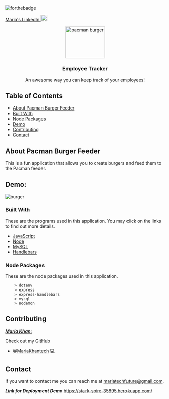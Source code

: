 
![forthebadge](https://forthebadge.com/images/badges/made-with-javascript.svg)

<!--linkedin logo-->
<a class="LI-simple-link" href='https://www.linkedin.com/in/maria-khan-9202471a3?trk=profile-badge'>Maria's LinkedIn <img src="https://edent.github.io/SuperTinyIcons/images/svg/linkedin.svg" alt="linkedin logo." width="20" height="20"> </a></div>


<!-- image for team tracker-->
  <p align="center">
  <a href="#">
    <img src="https://images-wixmp-ed30a86b8c4ca887773594c2.wixmp.com/f/357d7355-2ae2-46a4-a689-c7b84061c7a9/dcpiyby-d4a1334d-7198-4f8d-bb63-f49d42935fe8.png?token=eyJ0eXAiOiJKV1QiLCJhbGciOiJIUzI1NiJ9.eyJzdWIiOiJ1cm46YXBwOiIsImlzcyI6InVybjphcHA6Iiwib2JqIjpbW3sicGF0aCI6IlwvZlwvMzU3ZDczNTUtMmFlMi00NmE0LWE2ODktYzdiODQwNjFjN2E5XC9kY3BpeWJ5LWQ0YTEzMzRkLTcxOTgtNGY4ZC1iYjYzLWY0OWQ0MjkzNWZlOC5wbmcifV1dLCJhdWQiOlsidXJuOnNlcnZpY2U6ZmlsZS5kb3dubG9hZCJdfQ.gDvez5mVL0eMPAGRqKyDgILkAj3jRJt0x-uCEMR7HuI" alt="pacman burger" width="125" height="100">
  </a>

  <h3 align="center">Employee Tracker</h3>

  <p align="center">
    An awesome way you can keep track of your employees!
</p>




<!-- TABLE OF CONTENTS -->
## Table of Contents

* [About Pacman Burger Feeder](#About-Pacman-Burger-Feeder)
* [Built With](#built-with)
* [Node Packages](#Node-Packages)
* [Demo](#Demo)
* [Contributing](#contributing)
* [Contact](#contact)


## About Pacman Burger Feeder
This is a fun application that allows you to create burgers and feed them to the Pacman feeder.

## Demo: 
![burger](https://user-images.githubusercontent.com/61640527/85962554-52d69080-b97f-11ea-9eb7-a9c626fa85d8.gif)

### Built With
These are the programs used in this application. You may click on the links to find out more details. 

* [JavaScript](https://www.javascript.com/)
* [Node](https://nodejs.org/en/about/)
* [MySQL](https://www.mysql.com/)
* [Handlebars](https://handlebarsjs.com/)



### Node Packages

These are the node packages used in this application.
```
    > dotenv
    > express
    > express-handlebars
    > mysql
    > nodemon
```


<!-- CONTRIBUTING -->
## Contributing

***<ins>Maria Khan:</ins>***

 Check out my GitHub

* [@MariaKhantech](https://github.com/MariaKhantech) 💻


<!-- CONTACT -->
## Contact

If you want to contact me you can reach me at <mariatechfuture@gmail.com>.

***Link for Deployment Demo***
https://stark-spire-35895.herokuapp.com/
